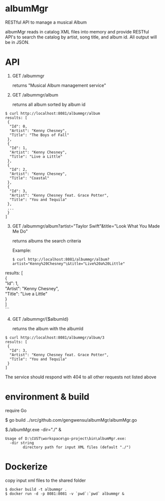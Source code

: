 # albumMgr
RESTful API to manage a musical Album

albumMgr reads in catalog XML files into memory and provide RESTful API's to search the catalog by artist, song title, and album id. All output will be in JSON.

# API

1. GET  /albummgr
  
    returns "Musical Album management service"
    
2. GET  /albummgr/album

    returns all album sorted by album id

```
$ curl http://localhost:8081/albummgr/album                                        
results: [                                                                         
 {                                                                                 
  "Id": 0,                                                                         
  "Artist": "Kenny Chesney",                                                       
  "Title": "The Boys of Fall"                                                      
 },                                                                                
 {                                                                                 
  "Id": 1,                                                                         
  "Artist": "Kenny Chesney",                                                       
  "Title": "Live a Little"                                                         
 },                                                                                
 {                                                                                 
  "Id": 2,                                                                         
  "Artist": "Kenny Chesney",                                                       
  "Title": "Coastal"                                                               
 },                                                                                
 {                                                                                 
  "Id": 3,                                                                         
  "Artist": "Kenny Chesney feat. Grace Potter",                                    
  "Title": "You and Tequila"                                                       
 },
 ...                                                                                
 }                                                                                 
]                                                                                  
```
    
3. GET  /albummgr/album?artist="Taylor Swift"&title="Look What You Made Me Do"

    returns albums the search criteria

     Example: 


    ```
    $ curl http://localhost:8081/albummgr/album?artist="Kenny%20Chesney"\&title="Live%20a%20Little"
results: [                                                                                     
 {                                                                                             
  "Id": 1,                                                                                     
  "Artist": "Kenny Chesney",                                                                   
  "Title": "Live a Little"                                                                     
 }                                                                                             
]                                                                                              
    ```
    
4. GET  /albummgr/{$albumId}

    returns the album with the albumId

```
$ curl http://localhost:8081/albummgr/album/3     
results: [                                        
 {                                                
  "Id": 3,                                        
  "Artist": "Kenny Chesney feat. Grace Potter",   
  "Title": "You and Tequila"                      
 }                                                
]                                                 
```
    
The service should respond with 404 to all other requests not listed above

# environment & build
 require Go
  
$ go build ../src/github.com/gengwensu/albumMgr/albumMgr.go 

$./albumMgr.exe -dir="./" &

```
Usage of D:\CUST\workspace\go-project\bin\albumMgr.exe:
  -dir string
        directory path for input XML files (default "./")
```

# Dockerize

copy input xml files to the shared folder

```
$ docker build -t albummgr .
$ docker run -d -p 8081:8081 -v `pwd`:`pwd` albummgr &
```

